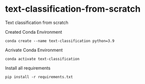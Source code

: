 # text-classification-from-scratch
Text classification from scratch

Created Conda Environment
```
conda create --name text-classification python=3.9
```

Acrivate Conda Environment
```
conda activate text-classification
```

Install all requirements
```
pip install -r requirements.txt
```

